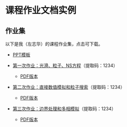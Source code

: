 # 课程作业文档实例

## 作业集

以下是我（左志华）的课程作业集，点击可下载。

- [PPT模板](../PPT模板/哈工程专属PPT模板.pptx)
- [第一次作业：光滑、粒子、NS方程](https://pan.baidu.com/s/1pImU7htwpZtgx4kSxaZmsA)（提取码：1234）
  - [PDF版本](第一次作业/第一次作业：光滑、粒子、NS方程.pdf)

- [第二次作业：直接数值模拟和粒子搜索](https://pan.baidu.com/s/1zzffdXE-KIEJW9m3iM1FRw)（提取码：1234）
  - [PDF版本](第二次作业/第二次作业：直接数值模拟和粒子搜索.pdf)

- [第三次作业：边界处理和多相模拟](https://pan.baidu.com/s/1lkkEMx-KlAhIcZececma5g)（提取码：1234）
  - [PDF版本](第三次作业/第三次作业：边界处理和多相模拟.pdf)